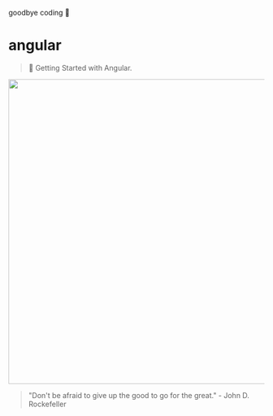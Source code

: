 goodbye coding 👋
# angular

> 💪 Getting Started with Angular.

<p align="center">
  <img src="https://www.techseria.com/sites/default/files/2018-06/angular_hero_top.png" width="600"/>
</p>


<!-- INSPIRATIONAL_QUOTE_START -->
> "Don't be afraid to give up the good to go for the great." - John D. Rockefeller
<!-- INSPIRATIONAL_QUOTE_END -->
